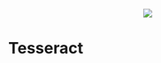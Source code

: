 <p align="center">
  <img src="https://upload.wikimedia.org/wikipedia/commons/thumb/d/dd/4-cube_graph.svg/480px-4-cube_graph.svg.png">
</p>

# Tesseract
